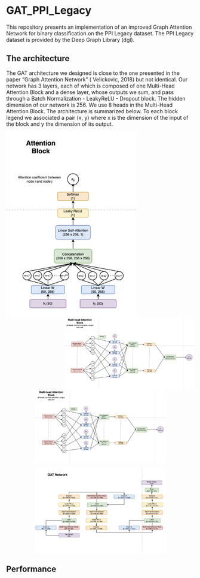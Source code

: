 # GAT_PPI_Legacy

This repository presents an implementation of an improved Graph Attention Network for binary classification on the PPI Legacy dataset. The PPI Legacy dataset is provided by the Deep Graph Library (dgl).

## The architecture

The GAT architecture we designed is close to the one presented in the paper “Graph Attention Network” ( Velickovic, 2018) but not identical. Our network has 3 layers, each of which is composed of one Multi-Head Attention Block and a dense layer, whose outputs we sum, and pass through a Batch Normalization - LeakyReLU - Dropout block. The hidden dimension of our network is 256. We use 8 heads in the Multi-Head Attention Block. The architecture is summarized below. To each block legend we associated a pair (x, y) where x is the dimension of the input of the block and y the dimension of its output.

<p>
  <img src="https://github.com/CarlaMartin092/GAT_PPI_Legacy/blob/master/pictures/attention_block.png?raw=true" width="350" title="attention block" align="left">
  <img src="https://github.com/CarlaMartin092/GAT_PPI_Legacy/blob/master/pictures/multi_head_attention_block.png?raw=true" width="350" title="multi-head attention block" align="right">
</p>
<p align="center">
  <img src="https://github.com/CarlaMartin092/GAT_PPI_Legacy/blob/master/pictures/multi_head_attention_block.png?raw=true" width="350" title="multi-head attention block">
</p>
<p align="center">
  <img src="https://github.com/CarlaMartin092/GAT_PPI_Legacy/blob/master/pictures/improved_gat_architecture.png?raw=true" width="350" title="GAT architecture">
</p>

## Performance
